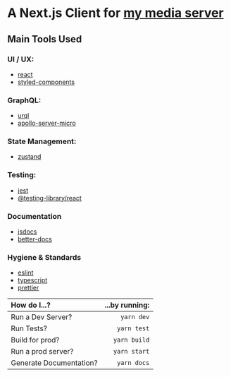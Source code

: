 # A Next.js Client for [my media server](https://github.com/PatrickMcLennan/nas_server)

## Main Tools Used

### UI / UX:
 - [react](https://github.com/facebook/react)
 - [styled-components](https://github.com/styled-components/styled-components)

### GraphQL:
 - [urql](https://github.com/FormidableLabs/urql)
 - [apollo-server-micro](https://github.com/Outpox/apollo-server-micro)

### State Management:
 - [zustand](https://github.com/pmndrs/zustand)

 ### Testing:
 - [jest](https://github.com/facebook/jest)
 - [@testing-library/react](https://github.com/testing-library/react-testing-library)

 ### Documentation
 - [jsdocs](https://jsdoc.app/)
 - [better-docs](https://github.com/SoftwareBrothers/better-docs)

 ### Hygiene & Standards
 - [eslint](https://github.com/eslint/eslint)
 - [typescript](https://github.com/microsoft/TypeScript)
 - [prettier](https://github.com/prettier/prettier)


|How do I...?            | ...by running:|
|:---                    |           ---:|
|Run a Dev Server?       | `yarn dev`    |
|Run Tests?              | `yarn test`   |
|Build for prod?         | `yarn build`  |
|Run a prod server?      | `yarn start`  |
|Generate Documentation? | `yarn docs`   |